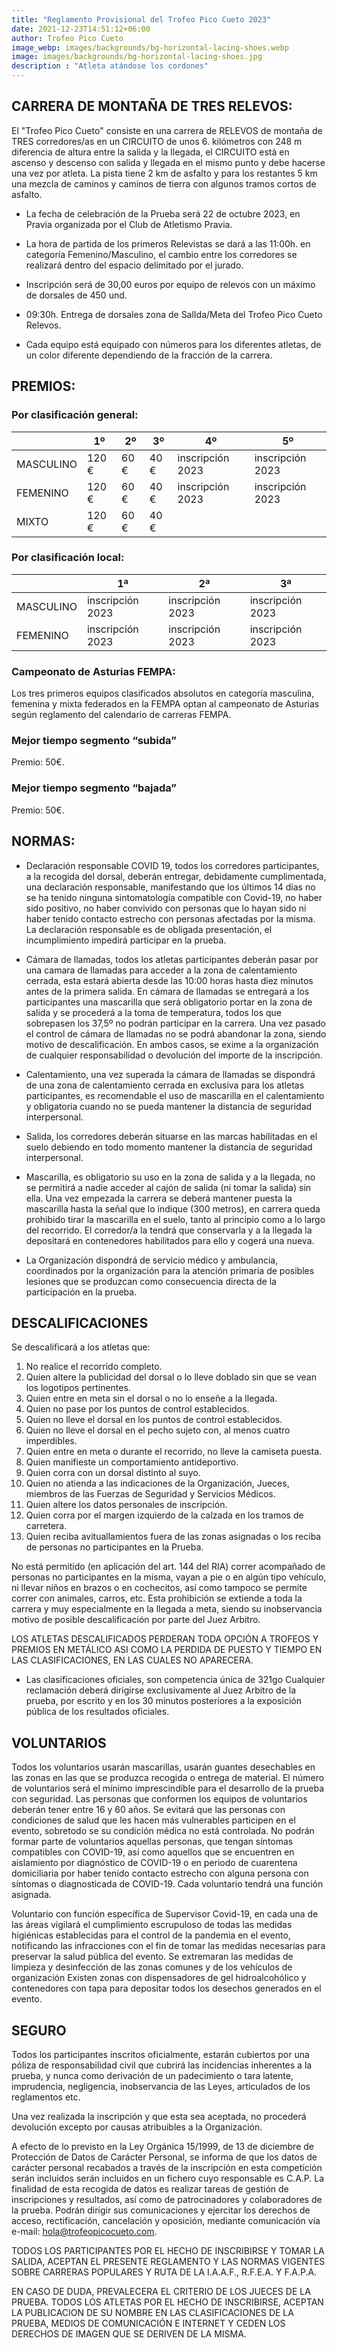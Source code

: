 ```yaml
---
title: "Reglamento Provisional del Trofeo Pico Cueto 2023"
date: 2021-12-23T14:51:12+06:00
author: Trofeo Pico Cueto
image_webp: images/backgrounds/bg-horizontal-lacing-shoes.webp
image: images/backgrounds/bg-horizontal-lacing-shoes.jpg
description : "Atleta atándose los cordones"
---
```



## CARRERA DE MONTAÑA DE TRES RELEVOS: 

El "Trofeo Pico Cueto" consiste en una carrera de RELEVOS de montaña de TRES corredores/as en un CIRCUITO de unos 6. kilómetros con 248 m diferencia de altura entre la salida y la llegada, el CIRCUITO está en ascenso y descenso con salida y llegada en el mismo punto y debe hacerse una vez por atleta. La pista tiene 2 km de asfalto y para los restantes 5 km una mezcla de caminos y caminos de tierra con algunos tramos cortos de asfalto.

* La fecha de celebración de la Prueba será 22 de octubre 2023, en Pravia organizada por el Club de Atletismo Pravia. 

* La hora de partida de los primeros Relevistas se dará a las 11:00h. en categoría Femenino/Masculino, el cambio entre los corredores se realizará dentro del espacio delimitado por el jurado.

* Inscripción será de 30,00 euros por equipo de relevos con un máximo de dorsales de 450 und.

* 09:30h. Entrega de dorsales zona de SalIda/Meta del Trofeo Pico Cueto Relevos.

* Cada equipo está equipado con números para los diferentes atletas, de un color diferente dependiendo de la fracción de la carrera.

## PREMIOS:

### Por clasificación general:

| | 1º | 2º | 3º | 4º | 5º | 
| --| -------- | -------- | -------- | -------- | -------- |    
| MASCULINO | 120 €| 60 € | 40 € | inscripción 2023 | inscripción 2023 | 
| FEMENINO | 120 € | 60 € | 40 € | inscripción 2023 | inscripción 2023 | 
| MIXTO | 120 € | 60 € | 40 € | 

### Por clasificación local:

| | 1ª | 2ª| 3ª | 
| --| -------- | -------- | -------- |  
| MASCULINO | inscripción 2023 | inscripción 2023 | inscripción 2023 |
| FEMENINO | inscripción 2023 | inscripción 2023 | inscripción 2023 | 

### Campeonato de Asturias FEMPA:
Los tres primeros equipos clasificados absolutos en categoría masculina, femenina y mixta federados en la FEMPA optan al campeonato de Asturias según reglamento del calendario de carreras FEMPA.

### Mejor tiempo segmento “subida” 

Premio: 50€.

### Mejor tiempo segmento “bajada” 

Premio: 50€.

## NORMAS:

* Declaración responsable COVID 19, todos los corredores participantes, a la recogida del dorsal, deberán entregar, debidamente cumplimentada, una declaración responsable, manifestando que los últimos 14 días no se ha tenido ninguna sintomatología compatible con Covid-19, no haber sido positivo, no haber convivido con personas que lo hayan sido ni haber tenido contacto estrecho con personas afectadas por la misma. La declaración responsable es de obligada presentación, el incumplimiento impedirá participar en la prueba.

* Cámara de llamadas, todos los atletas participantes deberán pasar por una camara de llamadas para acceder a la zona de calentamiento cerrada, esta estará abierta desde las 10:00 horas hasta diez minutos antes de la primera salida. En cámara de llamadas se entregará a los participantes una mascarilla que será obligatorio portar en la zona de salida y se procederá a la toma de temperatura, todos los que sobrepasen los 37,5º no podrán participar en la carrera. Una vez pasado el control de cámara de llamadas no se podrá abandonar la zona, siendo motivo de descalificación. En ambos casos, se exime a la organización de cualquier responsabilidad o devolución del importe de la inscripción. 

* Calentamiento, una vez superada la cámara de llamadas se dispondrá de una zona de calentamiento cerrada en exclusiva para los atletas participantes, es recomendable el uso de mascarilla en el calentamiento y obligatoria cuando no se pueda mantener la distancia de seguridad interpersonal.

* Salida, los corredores deberán situarse en las marcas habilitadas en el suelo debiendo en todo momento mantener la distancia de seguridad interpersonal. 

* Mascarilla, es obligatorio su uso en la zona de salida y a la llegada, no se permitirá a nadie acceder al cajón de salida (ni tomar la salida) sin ella. Una vez empezada la carrera se deberá mantener puesta la mascarilla hasta la señal que lo indique (300 metros), en carrera queda prohibido tirar la mascarilla en el suelo, tanto al principio como a lo largo del recorrido. El corredor/a la tendrá que conservarla y a la llegada la depositará en contenedores habilitados para ello y cogerá una nueva. 

* La Organización dispondrá de servicio médico y ambulancia, coordinados por la organización para la atención primaria de posibles lesiones que se produzcan como consecuencia directa de la participación en la prueba.


##  DESCALIFICACIONES

Se descalificará a los atletas que:

1.	No realice el recorrido completo.
2.	Quien altere la publicidad del dorsal o lo lleve doblado sin que se vean los logotipos pertinentes.
3.	Quien entre en meta sin el dorsal o no lo enseñe a la llegada.
4.	Quien no pase por los puntos de control establecidos.
5.	Quien no lleve el dorsal en los puntos de control establecidos.
6.	Quien no lleve el dorsal en el pecho sujeto con, al menos cuatro imperdibles.
7.	Quien entre en meta o durante el recorrido, no lleve la camiseta puesta.
8.	Quien manifieste un comportamiento antideportivo.
9.	Quien corra con un dorsal distinto al suyo.
10.	Quien no atienda a las indicaciones de la Organización, Jueces, miembros de las Fuerzas de Seguridad y Servicios Médicos.
11.	Quien altere los datos personales de inscripción.
12.	Quien corra por el margen izquierdo de la calzada en los tramos de carretera.
13.	Quien reciba avituallamientos fuera de las zonas asignadas o los reciba de personas no participantes en la Prueba.

No está permitido (en aplicación del art. 144 del RIA) correr acompañado de personas no participantes en la misma, vayan a pie o en algún tipo vehículo, ni llevar niños en brazos o en cochecitos, así como tampoco se permite correr con animales, carros, etc. Esta prohibición se extiende a toda la carrera y muy especialmente en la llegada a meta, siendo su inobservancia motivo de posible descalificación por parte del Juez Arbitro.

LOS ATLETAS DESCALIFICADOS PERDERAN TODA OPCIÓN A TROFEOS Y PREMIOS EN METÁLICO ASI COMO LA PERDIDA DE PUESTO Y TIEMPO EN LAS CLASIFICACIONES, EN LAS CUALES NO APARECERA.

* Las clasificaciones oficiales, son competencia única de 321go
Cualquier reclamación deberá dirigirse exclusivamente al Juez Arbitro de la prueba, por escrito y en los 30 minutos posteriores a la exposición pública de los resultados oficiales.

## VOLUNTARIOS

Todos los voluntarios usarán mascarillas, usarán guantes desechables en las zonas en las que se produzca recogida o entrega de material. El número de voluntarios será el mínimo imprescindible para el desarrollo de la prueba con seguridad. Las personas que conformen los equipos de voluntarios deberán tener entre 16 y 60 años. Se evitará que las personas con condiciones de salud que les hacen más vulnerables participen en el evento, sobretodo se su condición médica no está controlada. No podrán formar parte de voluntarios aquellas personas, que tengan síntomas compatibles con COVID-19, así como aquellos que se encuentren en aislamiento por diagnóstico de COVID-19 o en periodo de cuarentena domiciliaria por haber tenido contacto estrecho con alguna persona con síntomas o diagnosticada de COVID-19. Cada voluntario tendrá una función asignada.

Voluntario con función específica de Supervisor Covid-19, en cada una de las áreas vigilará el cumplimiento escrupuloso de todas las medidas higiénicas establecidas para el control de la pandemia en el evento, notificando las infracciones con el fin de tomar las medidas necesarias para preservar la salud pública del evento. Se extremaran las medidas de limpieza y desinfección de las zonas comunes y de los vehículos de organización Existen zonas con dispensadores de gel hidroalcohólico y contenedores con tapa para depositar todos los desechos generados en el evento.


## SEGURO

Todos los participantes inscritos oficialmente, estarán cubiertos por una póliza de responsabilidad civil que cubrirá las incidencias inherentes a la prueba, y nunca como derivación de un padecimiento o tara latente, imprudencia, negligencia, inobservancia de las Leyes, articulados de los reglamentos etc.

Una vez realizada la inscripción y que esta sea aceptada, no procederá devolución excepto por causas atribuibles a la Organización.

A efecto de lo previsto en la Ley Orgánica 15/1999, de 13 de diciembre de Protección de Datos de Carácter Personal, se informa de que los datos de carácter personal recabados a través de la inscripción en esta competición serán incluidos serán incluidos en un fichero cuyo responsable es C.A.P. La finalidad de esta recogida de datos es realizar tareas de gestión de inscripciones y resultados, así como de patrocinadores y colaboradores de la prueba. Podrán dirigir sus comunicaciones y ejercitar los derechos de acceso, rectificación, cancelación y oposición, mediante comunicación vía e-mail: [hola@trofeopicocueto.com](mailto:hola@trofeopicocueto.com). 

TODOS LOS PARTICIPANTES POR EL HECHO DE INSCRIBIRSE Y TOMAR LA SALIDA, ACEPTAN EL PRESENTE REGLAMENTO Y LAS NORMAS VIGENTES SOBRE CARRERAS POPULARES Y RUTA DE LA I.A.A.F., R.F.E.A. Y F.A.P.A.

EN CASO DE DUDA, PREVALECERA EL CRITERIO DE LOS JUECES DE LA PRUEBA.
TODOS LOS ATLETAS POR EL HECHO DE INSCRIBIRSE, ACEPTAN LA PUBLICACION DE SU NOMBRE EN LAS CLASIFICACIONES DE LA PRUEBA, MEDIOS DE COMUNICACIÓN E INTERNET Y CEDEN LOS DERECHOS DE IMAGEN QUE SE DERIVEN DE LA MISMA.

